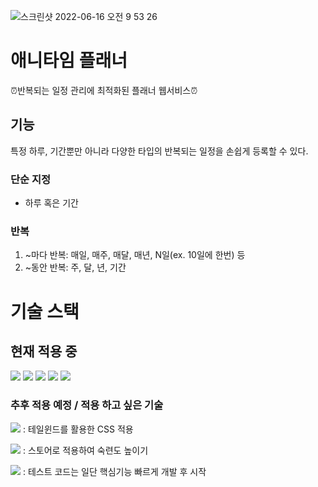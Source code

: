 ![스크린샷 2022-06-16 오전 9 53 26](https://user-images.githubusercontent.com/73920174/173968115-b9eb50ec-f356-45bd-9111-49b0d366fdb9.png)

# 애니타임 플래너
⏰반복되는 일정 관리에 최적화된 플래너 웹서비스⏰

## 기능
특정 하루, 기간뿐만 아니라 다양한 타입의 반복되는 일정을 손쉽게 등록할 수 있다.

### 단순 지정
- 하루 혹은 기간

### 반복
1. ~마다 반복: 매일, 매주, 매달, 매년, N일(ex. 10일에 한번) 등
2. ~동안 반복: 주, 달, 년, 기간

# 기술 스택

## 현재 적용 중
<img src="https://img.shields.io/badge/node.js-339933?style=for-the-badge&logo=node.js&logoColor=white"> <img src="https://img.shields.io/badge/typescript-3178C6?style=for-the-badge&logo=typescript&logoColor=white"> <img src="https://img.shields.io/badge/firebase-FFCA28?style=for-the-badge&logo=firebase&logoColor=black"> <img src="https://img.shields.io/badge/sass-CC6699?style=for-the-badge&logo=sass&logoColor=white"> <img src="https://img.shields.io/badge/cra-09D3AC?style=for-the-badge&logo=createreactapp&logoColor=white">

### 추후 적용 예정 / 적용 하고 싶은 기술
<img src="https://img.shields.io/badge/tailwind css-06B6D4?style=for-the-badge&logo=tailwindcss&logoColor=white"> : 테일윈드를 활용한 CSS 적용

<img src="https://img.shields.io/badge/redux-764ABC?style=for-the-badge&logo=redux&logoColor=white"> : 스토어로 적용하여 숙련도 높이기

<img src="https://img.shields.io/badge/jest-C21325?style=for-the-badge&logo=jest&logoColor=white"> : 테스트 코드는 일단 핵심기능 빠르게 개발 후 시작
